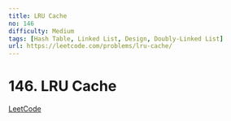 ```yaml
---
title: LRU Cache
no: 146
difficulty: Medium
tags: [Hash Table, Linked List, Design, Doubly-Linked List]
url: https://leetcode.com/problems/lru-cache/
---
```


# 146. LRU Cache

[LeetCode](https://leetcode.com/problems/lru-cache/)

